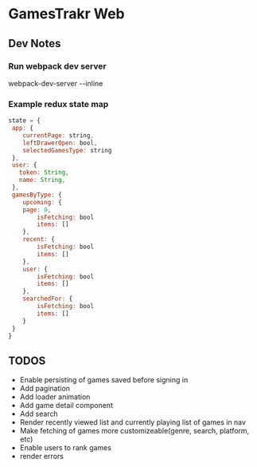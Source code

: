 # GamesTrakr Web
## Dev Notes
### Run webpack dev server
webpack-dev-server --inline

### Example redux state map
```javascript
state = {
 app: {
	currentPage: string,
	leftDrawerOpen: bool,
	selectedGamesType: string
 },
 user: {
   token: String,
   name: String,
 },
 gamesByType: {
	upcoming: {
    page: 0,
		isFetching: bool
		items: []
	},
	recent: {
		isFetching: bool
		items: []
	},
	user: {
		isFetching: bool
		items: []
	},
	searchedFor: {
		isFetching: bool
		items: []
	}
 }
}
```


## TODOS
* Enable persisting of games saved before signing in
* Add pagination
* Add loader animation
* Add game detail component
* Add search
* Render recently viewed list and currently playing list of games in nav
* Make fetching of games more customizeable(genre, search, platform, etc)
* Enable users to rank games
* render errors
